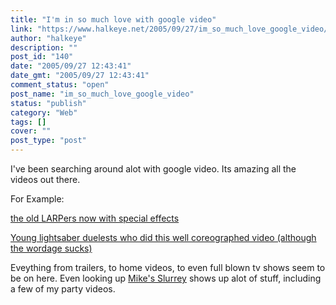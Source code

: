 ```yaml
---
title: "I'm in so much love with google video"
link: "https://www.halkeye.net/2005/09/27/im_so_much_love_google_video/"
author: "halkeye"
description: ""
post_id: "140"
date: "2005/09/27 12:43:41"
date_gmt: "2005/09/27 12:43:41"
comment_status: "open"
post_name: "im_so_much_love_google_video"
status: "publish"
category: "Web"
tags: []
cover: ""
post_type: "post"
---
```


I've been searching around alot with google video. Its amazing all the videos out there.

For Example:

[the old LARPers now with special effects](http://video.google.com/videoplay?docid=-1775035533657057275&q=lightsaber)  

[Young lightsaber duelests who did this well coreographed video (although the wordage sucks)](http://video.google.com/videoplay?docid=106590075339710943&q=lightsaber)

Eveything from trailers, to home videos, to even full blown tv shows seem to be on here. Even looking up [Mike's Slurrey](http://www.slurrey.com) shows up alot of stuff, including a few of my party videos.